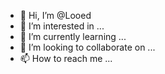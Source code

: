 - 👋 Hi, I’m @Looed
- 👀 I’m interested in ...
- 🌱 I’m currently learning ...
- 💞️ I’m looking to collaborate on ...
- 📫 How to reach me ...

<!---
Looed/Looed is a ✨ special ✨ repository because its `README.md` (this file) appears on your GitHub profile.
You can click the Preview link to take a look at your changes.
--->
